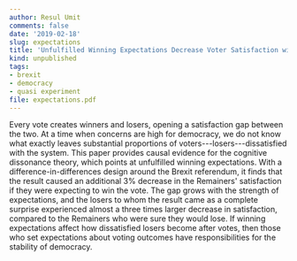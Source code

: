 ```yaml
---
author: Resul Umit
comments: false
date: '2019-02-18'
slug: expectations
title: 'Unfulfilled Winning Expectations Decrease Voter Satisfaction with Democracy'
kind: unpublished
tags:
- brexit
- democracy
- quasi experiment
file: expectations.pdf
---
```



Every vote creates winners and losers, opening a satisfaction gap between the two. At a time when concerns are high for democracy, we do not know what exactly leaves substantial proportions of voters---losers---dissatisfied with the system. This paper provides causal evidence for the cognitive dissonance theory, which points at unfulfilled winning expectations. With a difference-in-differences design around the Brexit referendum, it finds that the result caused an additional 3% decrease in the Remainers' satisfaction if they were expecting to win the vote. The gap grows with the strength of expectations, and the losers to whom the result came as a complete surprise experienced almost a three times larger decrease in satisfaction, compared to the Remainers who were sure they would lose. If winning expectations affect how dissatisfied losers become after votes, then those who set expectations about voting outcomes have responsibilities for the stability of democracy.